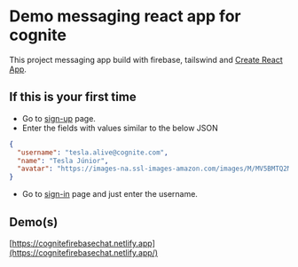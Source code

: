 # Demo messaging react app for cognite
This project messaging app build with firebase, tailswind and [Create React App](https://github.com/facebook/create-react-app).

## If this is your first time

* Go to [sign-up](https://cognitefirebasechat.netlify.app/signup) page.
* Enter the fields with values similar to the below JSON
```json
{
  "username": "tesla.alive@cognite.com",
  "name": "Tesla Júnior",
  "avatar": "https://images-na.ssl-images-amazon.com/images/M/MV5BMTQ2MTEyNjMzMV5BMl5BanBnXkFtZTYwODE0MzQ2._V1_UX172_CR0,0,172,256_AL_.jpg"
}
```
* Go to [sign-in](https://cognitefirebasechat.netlify.app/signin) page and just enter the username.

## Demo(s)
[https://cognitefirebasechat.netlify.app](https://cognitefirebasechat.netlify.app/)
